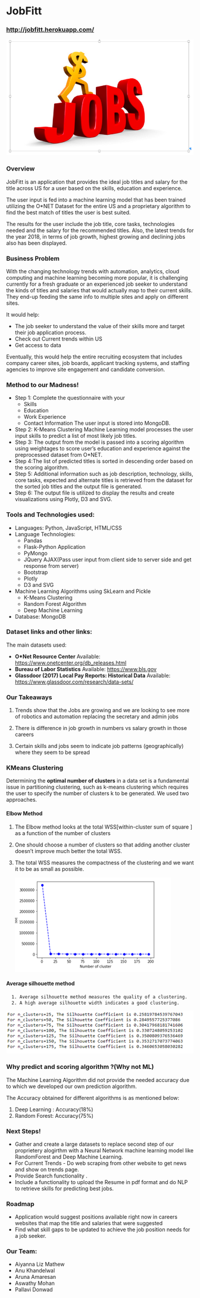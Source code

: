 # JobFitt
### http://jobfitt.herokuapp.com/
![jobfit](Images/JobFit.png)

### Overview
JobFitt is an application that provides the ideal job titles and salary for the title across US for a user based on the skills, education and experience. 

The user input is fed into a machine learning model that has been trained utilizing the O*NET Dataset for the entire US and a proprietary algorithm to find the best match of titles the user is best suited.

The results for the user include the job title, core tasks, technologies needed and the salary for the recommended titles. Also, the latest trends for the year 2018, in terms of job growth, highest growing and declining jobs also has been displayed. 


### Business Problem
With the changing technology trends with automation, analytics, cloud computing and machine learning becoming more popular, it is challenging currently for a fresh graduate or an experienced job seeker to understand the kinds of titles and salaries that would actually map to their current skills. They end-up feeding the same info to multiple sites and apply on different sites. 

It would help:
*   The job seeker to understand the value of their skills more and target their job application process. 
*   Check out Current trends within US 
*   Get access to data

Eventually, this would help the entire recruiting ecosystem that includes company career sites, job boards, applicant tracking systems, and staffing agencies to improve site engagement and candidate conversion.

### Method to our Madness!
* Step 1: Complete the questionnaire with your
    * Skills
	* Education
	* Work Experience
	* Contact Information
  The user input is stored into MongoDB.
* Step 2: K-Means Clustering Machine Learning model processes the user input skills to predict a list of most likely job titles.
* Step 3: The output from the model is passed into a scoring algorithm using weightages to score user’s education and experience against the preprocessed dataset from O*NET. 
* Step 4:The list of predicted titles is sorted in descending order based on the scoring algorithm.
* Step 5: Additional information such as job description, technology, skills, core tasks, expected and alternate titles is retrieved from the dataset for the sorted job titles and the output file is generated. 
* Step 6: The output file is utilized to display the results and create visualizations using Plotly, D3 and SVG. 

### Tools and Technologies used: 
*   Languages: Python, JavaScript, HTML/CSS
*   Language Technologies: 
    * Pandas 
    * Flask-Python Application 
    * PyMongo 
    * JQuery AJAX(Pass user input from client side to server side and get response from server) 
    * Bootstrap
    * Plotly
    * D3 and SVG 
*   Machine Learning Algorithms using SkLearn and Pickle
    * K-Means Clustering 
    * Random Forest Algorithm 
    * Deep Machine Learning 
*   Database: MongoDB

### Dataset links and other links:
The main datasets used: 
*   **O*Net Resource Center**
    Available: https://www.onetcenter.org/db_releases.html
*   **Bureau of Labor Statistics** 
    Available: https://www.bls.gov
*   **Glassdoor (2017) Local Pay Reports: Historical Data**
    Available: https://www.glassdoor.com/research/data-sets/


### Our Takeaways
1. Trends show that the Jobs are growing and we are looking to see more of robotics and automation replacing the secretary and admin jobs

2. There is difference in job growth in numbers vs salary growth in those careers 

3. Certain skills and jobs seem to indicate job patterns (geographically) where they seem to be spread 

### KMeans Clustering

   Determining the **optimal number of clusters** in a data set is a fundamental issue in partitioning clustering, such as k-means clustering which requires the user to specify the number of clusters k to be generated. We used two approaches.

   #### Elbow Method

   1. The Elbow method looks at the total WSS[within-cluster sum of square ] as a function of the number of clusters

   2. One should choose a number of clusters so that adding another cluster doesn’t improve much better the total WSS. 

   3. The total WSS measures the compactness of the clustering and we want it to be as small as possible.

      ![jobfit](Images/kmeans.PNG)


   #### Average silhouette method

      1. Average silhouette method measures the quality of a clustering.
      2. A high average silhouette width indicates a good clustering.

   ![jobfit](Images/silhouette.PNG)

### Why predict and scoring algorithm ?(Why not ML)

The Machine Learning Algorithm did not provide the needed accuracy due to which we developed our own prediction algorithm. 

The Accuracy obtained for different algorithms is as mentioned below:
1. Deep Learning : Accuracy(18%)
2. Random Forest: Accuracy(75%)

### Next Steps!

*   Gather and create a large datasets to replace second step of our proprietery alogirthm with a Neural Network machine learning model like RandomForest and Deep Machine Learning.
*   For Current Trends - Do web scraping from other website to get news and show on trends page.
*   Provide Search functionality .
*   Include a functionality to upload the Resume in pdf format and do NLP to retrieve skills for predicting best jobs.

### Roadmap
*   Application would suggest positions available right now in careers websites that map the title and salaries that were suggested 
*   Find what skill gaps to be updated to achieve the job position needs for a job seeker. 

### Our Team:

* Aiyanna Liz Mathew	
* Anu Khandelwal 
* Aruna Amaresan	
* Aswathy Mohan
* Pallavi Donwad
